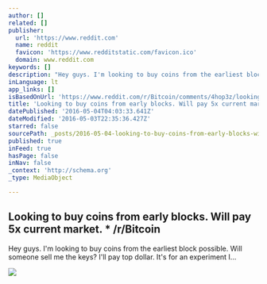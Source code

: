 ```yaml
---
author: []
related: []
publisher:
  url: 'https://www.reddit.com'
  name: reddit
  favicon: 'https://www.redditstatic.com/favicon.ico'
  domain: www.reddit.com
keywords: []
description: "Hey guys. I'm looking to buy coins from the earliest block possible. Will someone sell me the keys? I'll pay top dollar. It's for an experiment I..."
inLanguage: lt
app_links: []
isBasedOnUrl: 'https://www.reddit.com/r/Bitcoin/comments/4hop3z/looking_to_buy_coins_from_early_blocks_will_pay/'
title: 'Looking to buy coins from early blocks. Will pay 5x current market. * /r/Bitcoin'
datePublished: '2016-05-04T04:03:33.641Z'
dateModified: '2016-05-03T22:35:36.427Z'
starred: false
sourcePath: _posts/2016-05-04-looking-to-buy-coins-from-early-blocks-will-pay-5x-current.md
published: true
inFeed: true
hasPage: false
inNav: false
_context: 'http://schema.org'
_type: MediaObject

---
```

<article style=""><h1>Looking to buy coins from early blocks. Will pay 5x current market. * /r/Bitcoin</h1><p>Hey guys. I'm looking to buy coins from the earliest block possible. Will someone sell me the keys? I'll pay top dollar. It's for an experiment I...</p><img src="https://www.redditstatic.com/icon.png" /></article>